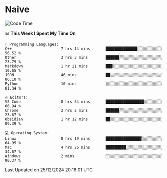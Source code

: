 # Naive
<!-- ## 日拱一卒，功不唐捐 -->
<!-- [![GitHub Streak](https://streak-stats.demolab.com/?user=XiaoXKKK)](https://git.io/streak-stats) -->
<!--START_SECTION:waka-->
![Code Time](http://img.shields.io/badge/Code%20Time-164%20hrs%2034%20mins-blue)

📊 **This Week I Spent My Time On** 

```text
💬 Programming Languages: 
C++                      7 hrs 14 mins       ██████████████░░░░░░░░░░░   56.52 % 
Other                    3 hrs 3 mins        ██████░░░░░░░░░░░░░░░░░░░   23.79 % 
Markdown                 1 hr 21 mins        ███░░░░░░░░░░░░░░░░░░░░░░   10.65 % 
JSON                     46 mins             ██░░░░░░░░░░░░░░░░░░░░░░░   06.10 % 
Python                   10 mins             ░░░░░░░░░░░░░░░░░░░░░░░░░   01.34 % 

🔥 Editors: 
VS Code                  8 hrs 34 mins       █████████████████░░░░░░░░   66.94 % 
Chrome                   3 hrs 2 mins        ██████░░░░░░░░░░░░░░░░░░░   23.67 % 
Obsidian                 1 hr 12 mins        ██░░░░░░░░░░░░░░░░░░░░░░░   09.39 % 

💻 Operating System: 
Linux                    8 hrs 19 mins       ████████████████░░░░░░░░░   64.95 % 
Mac                      4 hrs 26 mins       █████████░░░░░░░░░░░░░░░░   34.67 % 
Windows                  2 mins              ░░░░░░░░░░░░░░░░░░░░░░░░░   00.37 % 
```


 Last Updated on 25/12/2024 20:16:01 UTC
<!--END_SECTION:waka-->
